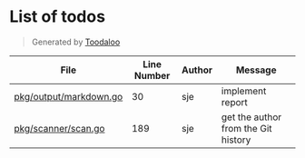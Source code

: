 # List of todos

> Generated by [Toodaloo](https://toodaloo.dev)

| File | Line Number | Author | Message |
| --- | --- | --- | --- |
| [pkg/output/markdown.go](pkg/output/markdown.go#L30) | 30 | sje | implement report |
| [pkg/scanner/scan.go](pkg/scanner/scan.go#L189) | 189 | sje | get the author from the Git history |
